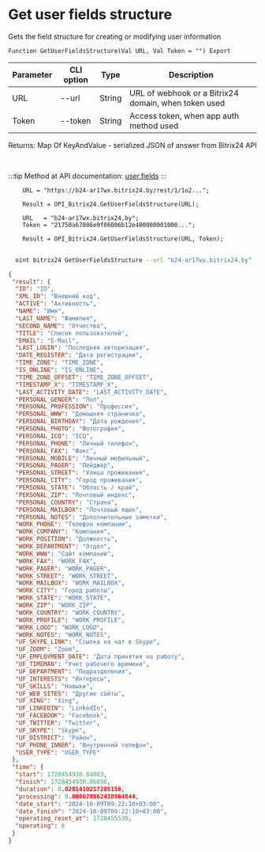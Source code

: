 ﻿---
sidebar_position: 7
---

# Get user fields structure
 Gets the field structure for creating or modifying user information



`Function GetUserFieldsStructure(Val URL, Val Token = "") Export`

  | Parameter | CLI option | Type | Description |
  |-|-|-|-|
  | URL | --url | String | URL of webhook or a Bitrix24 domain, when token used |
  | Token | --token | String | Access token, when app auth method used |

  
  Returns:  Map Of KeyAndValue - serialized JSON of answer from Bitrix24 API

<br/>

:::tip
Method at API documentation: [user.fields](https://dev.1c-bitrix.ru/rest_help/users/user_fields.php)
:::
<br/>


```bsl title="Code example"
    URL = "https://b24-ar17wx.bitrix24.by/rest/1/1o2...";

    Result = OPI_Bitrix24.GetUserFieldsStructure(URL);

    URL   = "b24-ar17wx.bitrix24.by";
    Token = "21750a67006e9f06006b12e400000001000...";

    Result = OPI_Bitrix24.GetUserFieldsStructure(URL, Token);
```



```sh title="CLI command example"
    
  oint bitrix24 GetUserFieldsStructure --url "b24-ar17wx.bitrix24.by" --token "fe3fa966006e9f06006b12e400000001000..."

```

```json title="Result"
{
 "result": {
  "ID": "ID",
  "XML_ID": "Внешний код",
  "ACTIVE": "Активность",
  "NAME": "Имя",
  "LAST_NAME": "Фамилия",
  "SECOND_NAME": "Отчество",
  "TITLE": "Список пользователей",
  "EMAIL": "E-Mail",
  "LAST_LOGIN": "Последняя авторизация",
  "DATE_REGISTER": "Дата регистрации",
  "TIME_ZONE": "TIME_ZONE",
  "IS_ONLINE": "IS_ONLINE",
  "TIME_ZONE_OFFSET": "TIME_ZONE_OFFSET",
  "TIMESTAMP_X": "TIMESTAMP_X",
  "LAST_ACTIVITY_DATE": "LAST_ACTIVITY_DATE",
  "PERSONAL_GENDER": "Пол",
  "PERSONAL_PROFESSION": "Профессия",
  "PERSONAL_WWW": "Домашняя страничка",
  "PERSONAL_BIRTHDAY": "Дата рождения",
  "PERSONAL_PHOTO": "Фотография",
  "PERSONAL_ICQ": "ICQ",
  "PERSONAL_PHONE": "Личный телефон",
  "PERSONAL_FAX": "Факс",
  "PERSONAL_MOBILE": "Личный мобильный",
  "PERSONAL_PAGER": "Пейджер",
  "PERSONAL_STREET": "Улица проживания",
  "PERSONAL_CITY": "Город проживания",
  "PERSONAL_STATE": "Область / край",
  "PERSONAL_ZIP": "Почтовый индекс",
  "PERSONAL_COUNTRY": "Страна",
  "PERSONAL_MAILBOX": "Почтовый ящик",
  "PERSONAL_NOTES": "Дополнительные заметки",
  "WORK_PHONE": "Телефон компании",
  "WORK_COMPANY": "Компания",
  "WORK_POSITION": "Должность",
  "WORK_DEPARTMENT": "Отдел",
  "WORK_WWW": "Сайт компании",
  "WORK_FAX": "WORK_FAX",
  "WORK_PAGER": "WORK_PAGER",
  "WORK_STREET": "WORK_STREET",
  "WORK_MAILBOX": "WORK_MAILBOX",
  "WORK_CITY": "Город работы",
  "WORK_STATE": "WORK_STATE",
  "WORK_ZIP": "WORK_ZIP",
  "WORK_COUNTRY": "WORK_COUNTRY",
  "WORK_PROFILE": "WORK_PROFILE",
  "WORK_LOGO": "WORK_LOGO",
  "WORK_NOTES": "WORK_NOTES",
  "UF_SKYPE_LINK": "Ссылка на чат в Skype",
  "UF_ZOOM": "Zoom",
  "UF_EMPLOYMENT_DATE": "Дата принятия на работу",
  "UF_TIMEMAN": "Учет рабочего времени",
  "UF_DEPARTMENT": "Подразделения",
  "UF_INTERESTS": "Интересы",
  "UF_SKILLS": "Навыки",
  "UF_WEB_SITES": "Другие сайты",
  "UF_XING": "Xing",
  "UF_LINKEDIN": "LinkedIn",
  "UF_FACEBOOK": "Facebook",
  "UF_TWITTER": "Twitter",
  "UF_SKYPE": "Skype",
  "UF_DISTRICT": "Район",
  "UF_PHONE_INNER": "Внутренний телефон",
  "USER_TYPE": "USER_TYPE"
 },
 "time": {
  "start": 1728454930.84083,
  "finish": 1728454930.86898,
  "duration": 0.0281410217285156,
  "processing": 0.000678062438964844,
  "date_start": "2024-10-09T09:22:10+03:00",
  "date_finish": "2024-10-09T09:22:10+03:00",
  "operating_reset_at": 1728455530,
  "operating": 0
 }
}
```
